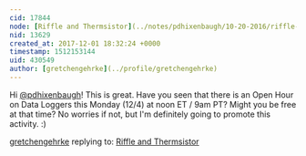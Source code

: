 ```yaml
---
cid: 17844
node: [Riffle and Thermsistor](../notes/pdhixenbaugh/10-20-2016/riffle-and-thermsistor)
nid: 13629
created_at: 2017-12-01 18:32:24 +0000
timestamp: 1512153144
uid: 430549
author: [gretchengehrke](../profile/gretchengehrke)
---
```


Hi [@pdhixenbaugh](/profile/pdhixenbaugh)! This is great. Have you seen that there is an Open Hour on Data Loggers this Monday (12/4) at noon ET / 9am PT? Might you be free at that time? No worries if not, but I'm definitely going to promote this activity. :) 

[gretchengehrke](../profile/gretchengehrke) replying to: [Riffle and Thermsistor](../notes/pdhixenbaugh/10-20-2016/riffle-and-thermsistor)

